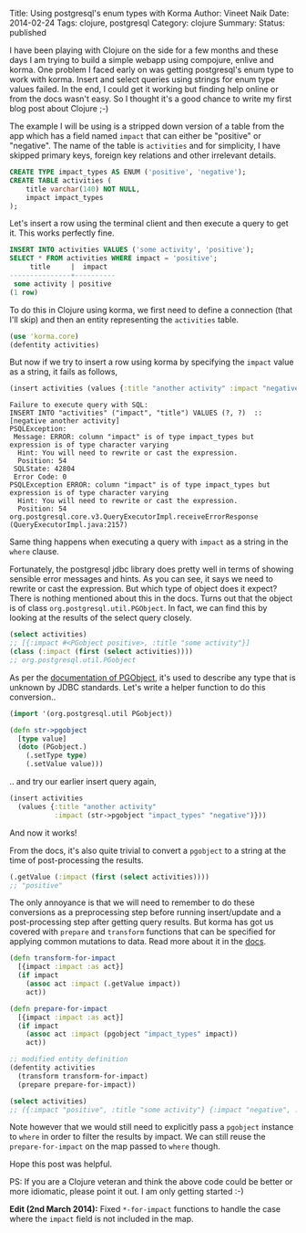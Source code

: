 Title: Using postgresql's enum types with Korma
Author: Vineet Naik
Date: 2014-02-24
Tags: clojure, postgresql
Category: clojure
Summary: 
Status: published


I have been playing with Clojure on the side for a few months and
these days I am trying to build a simple webapp using compojure,
enlive and korma. One problem I faced early on was getting
postgresql's enum type to work with korma. Insert and select queries
using strings for enum type values failed. In the end, I could get it
working but finding help online or from the docs wasn't easy. So I
thought it's a good chance to write my first blog post about Clojure
;-)

The example I will be using is a stripped down version of a table from
the app which has a field named `impact` that can either be "positive"
or "negative". The name of the table is `activities` and for
simplicity, I have skipped primary keys, foreign key relations and
other irrelevant details.

```sql
CREATE TYPE impact_types AS ENUM ('positive', 'negative');
CREATE TABLE activities (
    title varchar(140) NOT NULL,
    impact impact_types
);
```

Let's insert a row using the terminal client and then execute a query
to get it. This works perfectly fine.

```sql
INSERT INTO activities VALUES ('some activity', 'positive');
SELECT * FROM activities WHERE impact = 'positive';
     title     |  impact
---------------+----------
 some activity | positive
(1 row)
```

To do this in Clojure using korma, we first need to define a
connection (that I'll skip) and then an entity representing the
`activities` table.

```clojure
(use 'korma.core)
(defentity activities)
```

But now if we try to insert a row using korma by specifying the
`impact` value as a string, it fails as follows,

```clojure
(insert activities (values {:title "another activity" :impact "negative"}))
```

```text
Failure to execute query with SQL:
INSERT INTO "activities" ("impact", "title") VALUES (?, ?)  ::  [negative another activity]
PSQLException:
 Message: ERROR: column "impact" is of type impact_types but expression is of type character varying
  Hint: You will need to rewrite or cast the expression.
  Position: 54
 SQLState: 42804
 Error Code: 0
PSQLException ERROR: column "impact" is of type impact_types but expression is of type character varying
  Hint: You will need to rewrite or cast the expression.
  Position: 54  org.postgresql.core.v3.QueryExecutorImpl.receiveErrorResponse (QueryExecutorImpl.java:2157)
```

Same thing happens when executing a query with `impact` as a string in
the `where` clause.

Fortunately, the postgresql jdbc library does pretty well in terms of
showing sensible error messages and hints. As you can see, it says we
need to rewrite or cast the expression. But which type of object does
it expect?  There is nothing mentioned about this in the docs. Turns
out that the object is of class `org.postgresql.util.PGObject`. In
fact, we can find this by looking at the results of the select query
closely.

```clojure
(select activities)
;; [{:impact #<PGobject positive>, :title "some activity"}]
(class (:impact (first (select activities))))
;; org.postgresql.util.PGobject
```

As per the
[documentation of PGObject](http://jdbc.postgresql.org/documentation/publicapi/org/postgresql/util/PGobject.html),
it's used to describe any type that is unknown by JDBC
standards. Let's write a helper function to do this conversion..

```clojure
(import '(org.postgresql.util PGobject))

(defn str->pgobject
  [type value]
  (doto (PGobject.)
    (.setType type)
    (.setValue value)))
```

.. and try our earlier insert query again,

```clojure
(insert activities
  (values {:title "another activity"
           :impact (str->pgobject "impact_types" "negative")}))
```

And now it works!

From the docs, it's also quite trivial to convert a `pgobject` to a
string at the time of post-processing the results.

```clojure
(.getValue (:impact (first (select activities))))
;; "positive"
```

The only annoyance is that we will need to remember to do these
conversions as a preprocessing step before running insert/update and a
post-processing step after getting query results. But korma has got us
covered with `prepare` and `transform` functions that can be specified
for applying common mutations to data. Read more about it in the
[docs](http://sqlkorma.com/docs#entities).

```clojure
(defn transform-for-impact
  [{impact :impact :as act}]
  (if impact
    (assoc act :impact (.getValue impact))
    act))

(defn prepare-for-impact
  [{impact :impact :as act}]
  (if impact
    (assoc act :impact (pgobject "impact_types" impact))
    act))

;; modified entity definition
(defentity activities
  (transform transform-for-impact)
  (prepare prepare-for-impact))
```

```clojure
(select activities)
;; ({:impact "positive", :title "some activity"} {:impact "negative", :title "another activity"})
```

Note however that we would still need to explicitly pass a `pgobject`
instance to `where` in order to filter the results by impact. We can
still reuse the `prepare-for-impact` on the map passed to `where`
though.

Hope this post was helpful.

PS: If you are a Clojure veteran and think the above code could be
better or more idiomatic, please point it out. I am only getting
started :-)


**Edit (2nd March 2014):** Fixed `*-for-impact` functions to handle
the case where the `impact` field is not included in the map.

